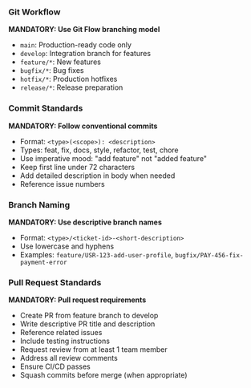 
### Git Workflow

**MANDATORY: Use Git Flow branching model**
- `main`: Production-ready code only
- `develop`: Integration branch for features
- `feature/*`: New features
- `bugfix/*`: Bug fixes
- `hotfix/*`: Production hotfixes
- `release/*`: Release preparation

### Commit Standards

**MANDATORY: Follow conventional commits**
- Format: `<type>(<scope>): <description>`
- Types: feat, fix, docs, style, refactor, test, chore
- Use imperative mood: "add feature" not "added feature"
- Keep first line under 72 characters
- Add detailed description in body when needed
- Reference issue numbers

### Branch Naming

**MANDATORY: Use descriptive branch names**
- Format: `<type>/<ticket-id>-<short-description>`
- Use lowercase and hyphens
- Examples: `feature/USR-123-add-user-profile`, `bugfix/PAY-456-fix-payment-error`

### Pull Request Standards

**MANDATORY: Pull request requirements**
- Create PR from feature branch to develop
- Write descriptive PR title and description
- Reference related issues
- Include testing instructions
- Request review from at least 1 team member
- Address all review comments
- Ensure CI/CD passes
- Squash commits before merge (when appropriate)
